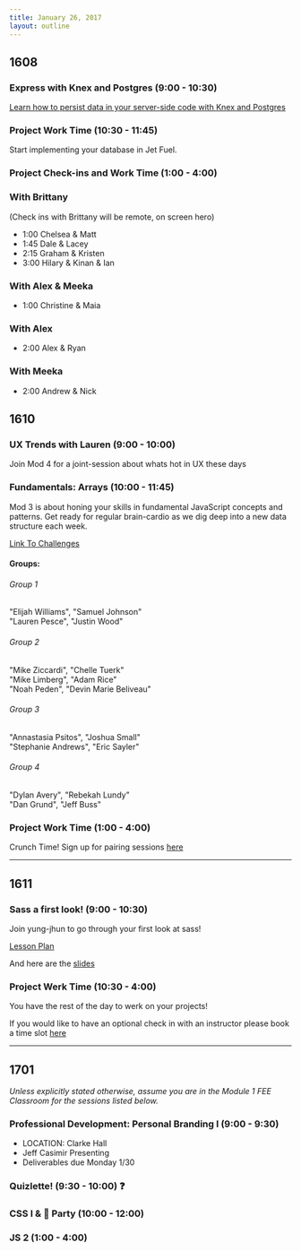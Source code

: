 ```yaml
---
title: January 26, 2017
layout: outline
---
```


## 1608

### Express with Knex and Postgres (9:00 - 10:30)
[Learn how to persist data in your server-side code with Knex and Postgres](http://frontend.turing.io/lessons/express-with-knex.html)

### Project Work Time (10:30 - 11:45)
Start implementing your database in Jet Fuel.

### Project Check-ins and Work Time (1:00 - 4:00)

### With Brittany

(Check ins with Brittany will be remote, on screen hero)

- 1:00 Chelsea & Matt
- 1:45 Dale & Lacey
- 2:15 Graham & Kristen
- 3:00 Hilary & Kinan & Ian

### With Alex & Meeka

- 1:00 Christine & Maia

### With Alex

- 2:00 Alex & Ryan

### With Meeka

- 2:00 Andrew & Nick

## 1610

### UX Trends with Lauren (9:00 - 10:00)
Join Mod 4 for a joint-session about whats hot in UX these days

### Fundamentals: Arrays (10:00 - 11:45)
Mod 3 is about honing your skills in fundamental JavaScript concepts and patterns. Get ready for regular brain-cardio as we dig deep into a new data structure each week.  

[Link To Challenges](https://github.com/martensonbj/1-26-arrays)  

#### Groups:  

###### Group 1
"Elijah Williams", "Samuel Johnson"  
"Lauren Pesce", "Justin Wood"  

###### Group 2
"Mike Ziccardi", "Chelle Tuerk"  
"Mike Limberg", "Adam Rice"  
"Noah Peden", "Devin Marie Beliveau"

###### Group 3
"Annastasia Psitos", "Joshua Small"  
"Stephanie Andrews", "Eric Sayler"  

###### Group 4
"Dylan Avery", "Rebekah Lundy"  
"Dan Grund", "Jeff Buss"  

### Project Work Time (1:00 - 4:00)
Crunch Time! Sign up for pairing sessions [here](https://docs.google.com/spreadsheets/d/1FxjpLSJojcF3DfCMI01sHixP65flYo7L-n5Be-zhLKA/edit?usp=sharing)

***

## 1611

### Sass a first look! (9:00 - 10:30)

Join yung-jhun to go through your first look at sass!

[Lesson Plan](http://frontend.turing.io/lessons/introduction-to-sass.html)

And here are the [slides](http://frontend.turing.io/lessons/introduction-to-sass-slides.html)

### Project Werk Time (10:30 - 4:00)

You have the rest of the day to werk on your projects!

If you would like to have an optional check in with an instructor please book a time slot [here](http://etherpad2-p2plab.rhcloud.com/p/instructor-pairing)

***

## 1701

_Unless explicitly stated otherwise, assume you are in the Module 1 FEE Classroom for the sessions listed below._

### Professional Development: Personal Branding I (9:00 - 9:30)

* LOCATION: Clarke Hall
* Jeff Casimir Presenting
* Deliverables due Monday 1/30

### Quizlette! (9:30 - 10:00) :question:

### CSS I & :dog: Party (10:00 - 12:00)

### JS 2 (1:00 - 4:00)
